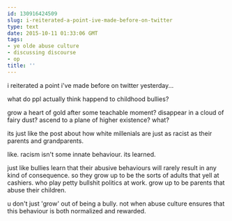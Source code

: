 ```yaml
---
id: 130916424509
slug: i-reiterated-a-point-ive-made-before-on-twitter
type: text
date: 2015-10-11 01:33:06 GMT
tags:
- ye olde abuse culture
- discussing discourse
- op
title: ''
---
```

i reiterated a point i've made before on twitter yesterday...

what do ppl actually think happend to childhood bullies?

grow a heart of gold after some teachable moment? disappear in a cloud of fairy dust? ascend to a plane of higher existence? what?

its just like the post about how white millenials are just as racist as their parents and grandparents.

like. racism isn't some innate behaviour. its learned.

just like bullies learn that their abusive behaviours will rarely result in any kind of consequence. so they grow up to be the sorts of adults that yell at cashiers. who play petty bullshit politics at work. grow up to be parents that abuse their children.

u don't just 'grow' out of being a bully. not when abuse culture ensures that this behaviour is both normalized and rewarded.